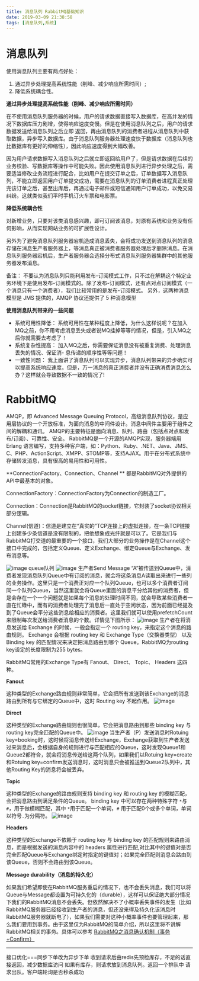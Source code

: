 ```yaml
---
title: 消息队列 RabbitMQ基础知识
date: 2019-03-09 21:38:58
tags: [消息队列,系统]
---
```

# 消息队列

使用消息队列主要有两点好处：
1. 通过异步处理提高系统性能（削峰、减少响应所需时间）;
2. 降低系统耦合性。

<!--more-->

**通过异步处理提高系统性能（削峰、减少响应所需时间）**

在不使用消息队列服务器的时候，用户的请求数据直接写入数据库，在高并发的情况下数据库压力剧增，使得响应速度变慢。但是在使用消息队列之后，用户的请求数据发送给消息队列之后立即 返回，再由消息队列的消费者进程从消息队列中获取数据，异步写入数据库。由于消息队列服务器处理速度快于数据库（消息队列也比数据库有更好的伸缩性），因此响应速度得到大幅改善。

因为用户请求数据写入消息队列之后就立即返回给用户了，但是请求数据在后续的业务校验、写数据库等操作中可能失败。因此使用消息队列进行异步处理之后，需要适当修改业务流程进行配合，比如用户在提交订单之后，订单数据写入消息队列，不能立即返回用户订单提交成功，需要在消息队列的订单消费者进程真正处理完该订单之后，甚至出库后，再通过电子邮件或短信通知用户订单成功，以免交易纠纷。这就类似我们平时手机订火车票和电影票。

**降低系统耦合性**

对新增业务，只要对该类消息感兴趣，即可订阅该消息，对原有系统和业务没有任何影响，从而实现网站业务的可扩展性设计。

另外为了避免消息队列服务器宕机造成消息丢失，会将成功发送到消息队列的消息存储在消息生产者服务器上，等消息真正被消费者服务器处理后才删除消息。在消息队列服务器宕机后，生产者服务器会选择分布式消息队列服务器集群中的其他服务器发布消息。

备注： 不要认为消息队列只能利用发布-订阅模式工作，只不过在解耦这个特定业务环境下是使用发布-订阅模式的。除了发布-订阅模式，还有点对点订阅模式（一个消息只有一个消费者），我们比较常用的是发布-订阅模式。 另外，这两种消息模型是 JMS 提供的，AMQP 协议还提供了 5 种消息模型

**使用消息队列带来的一些问题**

- 系统可用性降低： 系统可用性在某种程度上降低，为什么这样说呢？在加入MQ之前，你不用考虑消息丢失或者说MQ挂掉等等的情况，但是，引入MQ之后你就需要去考虑了！
- 系统复杂性提高： 加入MQ之后，你需要保证消息没有被重复消费、处理消息丢失的情况、保证消- 息传递的顺序性等等问题！
- 一致性问题： 我上面讲了消息队列可以实现异步，消息队列带来的异步确实可以提高系统响应速度。但是，万一消息的真正消费者并没有正确消费消息怎么办？这样就会导致数据不一致的情况了!


# RabbitMQ

AMQP，即 Advanced Message Queuing Protocol，高级消息队列协议，是应用层协议的一个开放标准，为面向消息的中间件设计。消息中间件主要用于组件之间的解耦和通讯。
AMQP的主要特征是面向消息、队列、路由（包括点对点和发布/订阅）、可靠性、安全。
RabbitMQ是一个开源的AMQP实现，服务器端用 Erlang 语言编写，支持多种客户端，如：Python、Ruby、.NET、Java、JMS、C、PHP、ActionScript、XMPP、STOMP等，支持AJAX。用于在分布式系统中存储转发消息，具有很高的易用性和可用性。


**ConnectionFactory、Connection、Channel ** 都是RabbitMQ对外提供的API中最基本的对象。

ConnectionFactory：ConnectionFactory为Connection的制造工厂。

Connection：Connection是RabbitMQ的socket链接，它封装了socket协议相关部分逻辑。

Channel(信道)：信道是建立在“真实的”TCP连接上的虚拟连接，在一条TCP链接上创建多少条信道是没有限制的，把他想象成光纤就是可以了。它是我们与RabbitMQ打交道的最重要的一个接口，我们大部分的业务操作是在Channel这个接口中完成的，包括定义Queue、定义Exchange、绑定Queue与Exchange、发布消息等。

![image](http://490.github.io/images/20190310_080814.png)
queue队列
![image](http://490.github.io/images/20190310_080835.png)
生产者Send Message “A”被传送到Queue中，消费者发现消息队列Queue中有订阅的消息，就会将这条消息A读取出来进行一些列的业务操作。这里只是一个消费正对应一个队列Queue，也可以多个消费者订阅同一个队列Queue，当然这里就会将Queue里面的消息平分给其他的消费者，但是会存在一个一个问题就是如果每个消息的处理时间不同，就会导致某些消费者一直在忙碌中，而有的消费者处理完了消息后一直处于空闲状态，因为前面已经提及到了Queue会平分这些消息给相应的消费者。这里我们就可以使用prefetchCount来限制每次发送给消费者消息的个数。详情见下图所示：
![image](http://490.github.io/images/20190310_081017.png)
生产者在将消息发送给 Exchange 的时候，一般会指定一个 routing key，来指定这个消息的路由规则。 Exchange 会根据 routing key 和 Exchange Type（交换器类型） 以及 Binding key 的匹配情况来决定把消息路由到哪个 Queue。RabbitMQ为routing key设定的长度限制为255 bytes。

RabbitMQ常用的Exchange Type有 Fanout、 Direct、 Topic、 Headers 这四种。

**Fanout**

这种类型的Exchange路由规则非常简单，它会把所有发送到该Exchange的消息路由到所有与它绑定的Queue中，这时 Routing key 不起作用。
![image](http://490.github.io/images/20190310_081109.png)

**Direct**

这种类型的Exchange路由规则也很简单，它会把消息路由到那些 binding key 与 routing key完全匹配的Queue中。
![image](http://490.github.io/images/20190310_081116.png)
     当生产者（P）发送消息时Rotuing key=booking时，这时候将消息传送给Exchange，Exchange获取到生产者发送过来消息后，会根据自身的规则进行与匹配相应的Queue，这时发现Queue1和Queue2都符合，就会将消息传送给这两个队列，如果我们以Rotuing key=create和Rotuing key=confirm发送消息时，这时消息只会被推送到Queue2队列中，其他Routing Key的消息将会被丢弃。
     
**Topic**

这种类型的Exchange的路由规则支持 binding key 和 routing key 的模糊匹配，会把消息路由到满足条件的Queue。 binding key 中可以存在两种特殊字符 `*`与 `#`，用于做模糊匹配，其中 `*`用于匹配一个单词，`#` 用于匹配0个或多个单词，单词以符号`.`为分隔符。
![image](http://490.github.io/images/20190310_081253.png)

**Headers**

这种类型的Exchange不依赖于 routing key 与 binding key 的匹配规则来路由消息，而是根据发送的消息内容中的 headers 属性进行匹配,对比其中的键值对是否完全匹配Queue与Exchange绑定时指定的键值对；如果完全匹配则消息会路由到该Queue，否则不会路由到该Queue。

**Message durability（消息的持久化）**

如果我们希望即使在RabbitMQ服务重启的情况下，也不会丢失消息，我们可以将Queue与Message都设置为可持久化的（durable），这样可以保证绝大部分情况下我们的RabbitMQ消息不会丢失。但依然解决不了小概率丢失事件的发生（比如RabbitMQ服务器已经接收到生产者的消息，但还没来得及持久化该消息时RabbitMQ服务器就断电了），如果我们需要对这种小概率事件也要管理起来，那么我们要用到事务。由于这里仅为RabbitMQ的简单介绍，所以这里将不讲解RabbitMQ相关的事务。具体可以参考 [RabbitMQ之消息确认机制（事务+Confirm）](https://link.jianshu.com?t=http%3A%2F%2Fblog.csdn.net%2Fu013256816%2Farticle%2Fdetails%2F55515234)

* * *

接口优化===同步下单改为异步下单
收到请求后由redis先预检库存，不足的话直接返回，减少数据库访问
如果有库存，则请求放到消息队列。返回一个排队中
请求出队。客户端轮询是否秒杀成功
